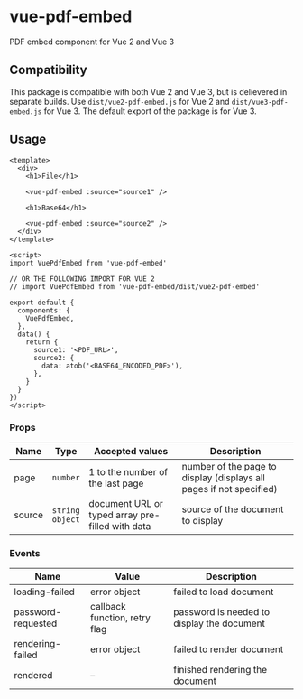 # vue-pdf-embed

PDF embed component for Vue 2 and Vue 3

## Compatibility

This package is compatible with both Vue 2 and Vue 3, but is delievered in separate builds. Use `dist/vue2-pdf-embed.js` for Vue 2 and `dist/vue3-pdf-embed.js` for Vue 3. The default export of the package is for Vue 3.

## Usage

```vue
<template>
  <div>
    <h1>File</h1>

    <vue-pdf-embed :source="source1" />

    <h1>Base64</h1>

    <vue-pdf-embed :source="source2" />
  </div>
</template>

<script>
import VuePdfEmbed from 'vue-pdf-embed'

// OR THE FOLLOWING IMPORT FOR VUE 2
// import VuePdfEmbed from 'vue-pdf-embed/dist/vue2-pdf-embed'

export default {
  components: {
    VuePdfEmbed,
  },
  data() {
    return {
      source1: '<PDF_URL>',
      source2: {
        data: atob('<BASE64_ENCODED_PDF>'),
      },
    }
  }
})
</script>
```

### Props

| Name   | Type                   | Accepted values                                  | Description                                                         |
| ------ | ---------------------- | ------------------------------------------------ | ------------------------------------------------------------------- |
| page   | `number`               | 1 to the number of the last page                 | number of the page to display (displays all pages if not specified) |
| source | `string` <br> `object` | document URL or typed array pre-filled with data | source of the document to display                                   |

### Events

| Name               | Value                         | Description                                |
| ------------------ | ----------------------------- | ------------------------------------------ |
| loading-failed     | error object                  | failed to load document                    |
| password-requested | callback function, retry flag | password is needed to display the document |
| rendering-failed   | error object                  | failed to render document                  |
| rendered           | –                             | finished rendering the document            |

